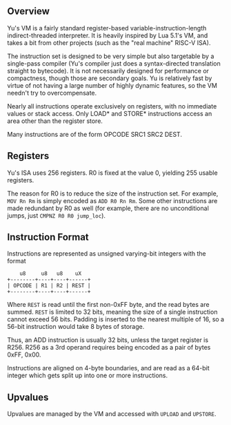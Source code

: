 Overview
--------

Yu's VM is a fairly standard register-based variable-instruction-length 
indirect-threaded interpreter. It is heavily inspired by Lua 5.1's 
VM, and takes a bit from other projects (such as the "real machine" RISC-V 
ISA).

The instruction set is designed to be very simple but also targetable by a 
single-pass compiler (Yu's compiler just does a syntax-directed translation 
straight to bytecode). It is not necessarily designed for performance or 
compactness, though those are secondary goals. Yu is relatively fast by virtue 
of not having a large number of highly dynamic features, so the VM needn't try 
to overcompensate.

Nearly all instructions operate exclusively on registers, with no immediate 
values or stack access. Only LOAD* and STORE* instructions access an area other 
than the register store.

Many instructions are of the form OPCODE SRC1 SRC2 DEST.

Registers
---------

Yu's ISA uses 256 registers. R0 is fixed at the value 0, yielding 255 usable 
registers.

The reason for R0 is to reduce the size of the instruction set.  For example, 
`MOV Rn Rm` is simply encoded as `ADD R0 Rn Rm`. Some other instructions are 
made redundant by R0 as well (for example, there are no unconditional jumps, 
just `CMPNZ R0 R0 jump_loc`).

Instruction Format
------------------

Instructions are represented as unsigned varying-bit integers with the format

```
    u8     u8   u8    uX
+--------+----+----+------+
| OPCODE | R1 | R2 | REST |
+--------+----+----+------+
```

Where `REST` is read until the first non-0xFF byte, and the read bytes are 
summed. `REST` is limited to 32 bits, meaning the size of a single instruction 
cannot exceed 56 bits. Padding is inserted to the nearest multiple of 16, so a 
56-bit instruction would take 8 bytes of storage.

Thus, an ADD instruction is usually 32 bits, unless the target register is 
R256. R256 as a 3rd operand requires being encoded as a pair of bytes 0xFF, 
0x00.

Instructions are aligned on 4-byte boundaries, and are read as a 64-bit integer 
which gets split up into one or more instructions.

Upvalues
--------

Upvalues are managed by the VM and accessed with `UPLOAD` and `UPSTORE`.
